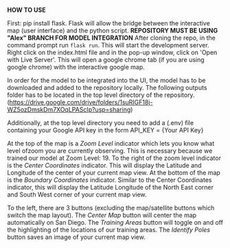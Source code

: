 **HOW TO USE**

First: pip install flask. Flask will allow the bridge between the interactive map (user interface) and the python script.
**REPOSITORY MUST BE USING "Alex" BRANCH FOR MODEL INTEGRATION**
After cloning the repo, in the command prompt run `flask run`. This will start the development server. Right click on the index.html file and in the pop-up window, click on 'Open with Live Server'. This will open a google chrome tab (if you are using google chrome) with the interactive google map.

In order for the model to be integrated into the UI, the model has to be downloaded and added to the repository locally. The following outputs folder has to be located in the top level directory of the repository. (https://drive.google.com/drive/folders/1suRIGF18j-WZ5ozDmskDm7XOqLPAScIp?usp=sharing)

Additionally, at the top level directory you need to add a (.env) file containing your Google API key in the form API_KEY = {Your API Key}

At the top of the map is a *Zoom Level* indicator which lets you know what level ofzoom you are currently observing. This is necessary because we trained our model at Zoom Level: 19. To the right of the zoom level indicator is the *Center Coordinates* indicator. This will display the Latitude and Longitude of the center of your current map view. At the bottom of the map is the *Boundary Coordinates* indicator. Similar to the Center Coordinates indicator, this will display the Latitude Longitude of the North East corner and South West corner of your current map view.

To the left, there are 3 buttons (excluding the map/satellite buttons which switch the map layout). The *Center Map* button will center the map automatically on San Diego. The *Training Areas* button will toggle on and off the highlighting of the locations of our training areas. The *Identify Poles* button saves an image of your current map view.  

